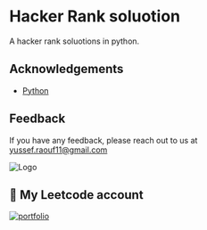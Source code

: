 
# Hacker Rank soluotion

A hacker rank soluotions in python.
## Acknowledgements
 - [Python](https://www.python.org/)

## Feedback

If you have any feedback, please reach out to us at yussef.raouf11@gmail.com


![Logo](http://ForTheBadge.com/images/badges/made-with-python.svg)


## 🔗 My Leetcode account
[![portfolio](https://img.shields.io/badge/-LeetCode-FFA116?style=for-the-badge&logo=LeetCode&logoColor=black)](https://leetcode.com/yusseef/)

